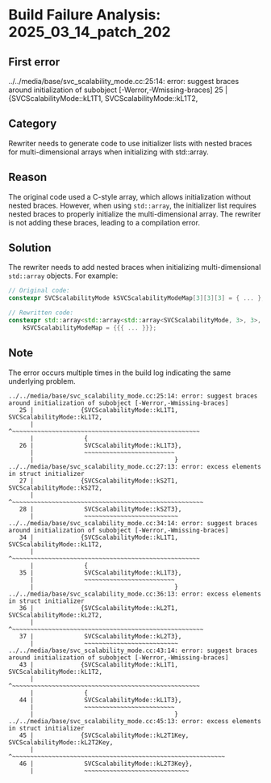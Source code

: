 # Build Failure Analysis: 2025_03_14_patch_202

## First error

../../media/base/svc_scalability_mode.cc:25:14: error: suggest braces around initialization of subobject [-Werror,-Wmissing-braces]
   25 |             {SVCScalabilityMode::kL1T1, SVCScalabilityMode::kL1T2,

## Category
Rewriter needs to generate code to use initializer lists with nested braces for multi-dimensional arrays when initializing with std::array.

## Reason
The original code used a C-style array, which allows initialization without nested braces. However, when using `std::array`, the initializer list requires nested braces to properly initialize the multi-dimensional array. The rewriter is not adding these braces, leading to a compilation error.

## Solution
The rewriter needs to add nested braces when initializing multi-dimensional `std::array` objects.
For example:

```c++
// Original code:
constexpr SVCScalabilityMode kSVCScalabilityModeMap[3][3][3] = { ... };

// Rewritten code:
constexpr std::array<std::array<std::array<SVCScalabilityMode, 3>, 3>, 3>
    kSVCScalabilityModeMap = {{{ ... }}};
```

## Note
The error occurs multiple times in the build log indicating the same underlying problem.
```
../../media/base/svc_scalability_mode.cc:25:14: error: suggest braces around initialization of subobject [-Werror,-Wmissing-braces]
   25 |             {SVCScalabilityMode::kL1T1, SVCScalabilityMode::kL1T2,
      |              ^~~~~~~~~~~~~~~~~~~~~~~~~~~~~~~~~~~~~~~~~~~~~~~~~~~~~
      |              {
   26 |              SVCScalabilityMode::kL1T3},
      |              ~~~~~~~~~~~~~~~~~~~~~~~~~
      |                                       }
../../media/base/svc_scalability_mode.cc:27:13: error: excess elements in struct initializer
   27 |             {SVCScalabilityMode::kS2T1, SVCScalabilityMode::kS2T2,
      |             ^~~~~~~~~~~~~~~~~~~~~~~~~~~~~~~~~~~~~~~~~~~~~~~~~~~~~~
   28 |              SVCScalabilityMode::kS2T3},
      |              ~~~~~~~~~~~~~~~~~~~~~~~~~~
../../media/base/svc_scalability_mode.cc:34:14: error: suggest braces around initialization of subobject [-Werror,-Wmissing-braces]
   34 |             {SVCScalabilityMode::kL1T1, SVCScalabilityMode::kL1T2,
      |              ^~~~~~~~~~~~~~~~~~~~~~~~~~~~~~~~~~~~~~~~~~~~~~~~~~~~~
      |              {
   35 |              SVCScalabilityMode::kL1T3},
      |              ~~~~~~~~~~~~~~~~~~~~~~~~~
      |                                       }
../../media/base/svc_scalability_mode.cc:36:13: error: excess elements in struct initializer
   36 |             {SVCScalabilityMode::kL2T1, SVCScalabilityMode::kL2T2,
      |             ^~~~~~~~~~~~~~~~~~~~~~~~~~~~~~~~~~~~~~~~~~~~~~~~~~~~~~
   37 |              SVCScalabilityMode::kL2T3},
      |              ~~~~~~~~~~~~~~~~~~~~~~~~~~
../../media/base/svc_scalability_mode.cc:43:14: error: suggest braces around initialization of subobject [-Werror,-Wmissing-braces]
   43 |             {SVCScalabilityMode::kL1T1, SVCScalabilityMode::kL1T2,
      |              ^~~~~~~~~~~~~~~~~~~~~~~~~~~~~~~~~~~~~~~~~~~~~~~~~~~~~
      |              {
   44 |              SVCScalabilityMode::kL1T3},
      |              ~~~~~~~~~~~~~~~~~~~~~~~~~
      |                                       }
../../media/base/svc_scalability_mode.cc:45:13: error: excess elements in struct initializer
   45 |             {SVCScalabilityMode::kL2T1Key, SVCScalabilityMode::kL2T2Key,
      |             ^~~~~~~~~~~~~~~~~~~~~~~~~~~~~~~~~~~~~~~~~~~~~~~~~~~~~~~~~~~~
   46 |              SVCScalabilityMode::kL2T3Key},
      |              ~~~~~~~~~~~~~~~~~~~~~~~~~~~~~